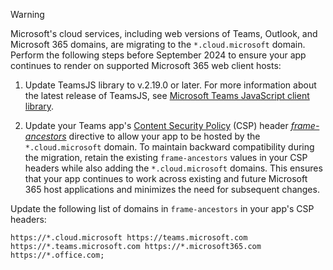 > [!WARNING]
> Microsoft's cloud services, including web versions of Teams, Outlook, and Microsoft 365 domains, are migrating to the `*.cloud.microsoft` domain. Perform the following steps before September 2024 to ensure your app continues to render on supported Microsoft 365 web client hosts:
>
> 1. Update TeamsJS library to v.2.19.0 or later. For more information about the latest release of TeamsJS, see [Microsoft Teams JavaScript client library](https://www.npmjs.com/package/@microsoft/teams-js).
>
> 2. Update your Teams app's [Content Security Policy](https://developer.mozilla.org/en-US/docs/Web/HTTP/CSP) (CSP) header [*frame-ancestors*](https://developer.mozilla.org/docs/Web/HTTP/Headers/Content-Security-Policy/frame-ancestors) directive to allow your app to be hosted by the `*.cloud.microsoft` domain. To maintain backward compatibility during the migration, retain the existing `frame-ancestors` values in your CSP headers while also adding the `*.cloud.microsoft` domains. This ensures that your app continues to work across existing and future Microsoft 365 host applications and minimizes the need for subsequent changes.
>
> Update the following list of domains in `frame-ancestors` in your app's CSP headers:
>
> ```http
> https://*.cloud.microsoft https://teams.microsoft.com https://*.teams.microsoft.com https://*.microsoft365.com https://*.office.com;
> ```
